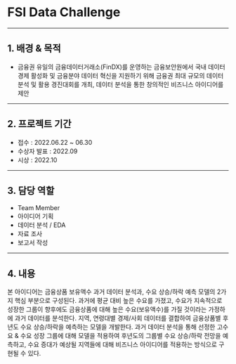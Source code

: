 # FSI Data Challenge
---
## 1. 배경 & 목적
- 금융권 유일의 금융데이터거래소(FinDX)를 운영하는 금융보안원에서 국내 데이터 경제 활성화 및 금융분야 데이터 혁신을 지원하기 위해 금융권 최대 규모의 데이터 분석 및 활용 경진대회를 개최, 데이터 분석을 통한 창의적인 비즈니스 아이디어를 제안

---

## 2. 프로젝트 기간
- 접수 : 2022.06.22 ~ 06.30
- 수상자 발표 : 2022.09
- 시상 : 2022.10

---
## 3. 담당 역할
- Team Member
- 아이디어 기획
- 데이터 분석 / EDA
- 자료 조사
- 보고서 작성
---
## 4. 내용
본 아이디어는 금융상품 보유액수 과거 데이터 분석과, 수요 상승/하락 예측 모델의 2가지 핵심 부분으로 구성된다. 과거에 평균 대비 높은 수요를 가졌고, 수요가 지속적으로 성장한 그룹이 향후에도 금융상품에 대해 높은 수요(보유액수)를 가질 것이라는 가정하에 과거 데이터를 분석한다. 지역, 연령대별 경제/사회 데이터를 결합하여 금융상품별 후년도 수요 상승/하락을 예측하는 모델을 개발한다. 과거 데이터 분석을 통해 선정한 고수요 & 수요 성장 그룹에 대해 모델을 적용하여 후년도의 그룹별 수요 상승/하락 전망을 예측하고, 수요 증대가 예상될 지역들에 대해 비즈니스 아이디어를 적용하는 방식으로 구현될 수 있다.
